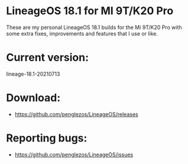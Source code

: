 # LineageOS 18.1 for MI 9T/K20 Pro

These are my personal LineageOS 18.1 builds for the Mi 9T/K20 Pro with some extra fixes, improvements and features that I use or like.

# Current version:
lineage-18.1-20210713

# Download:
* https://github.com/penglezos/LineageOS/releases

# Reporting bugs:
* https://github.com/penglezos/LineageOS/issues
